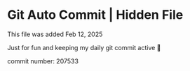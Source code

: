 # Git Auto Commit | Hidden File

This file was added Feb 12, 2025

Just for fun and keeping my daily git commit active 🤪

commit number: 207533
